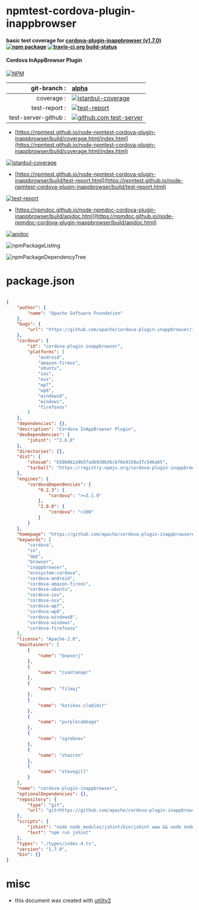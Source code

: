 # npmtest-cordova-plugin-inappbrowser

#### basic test coverage for  [cordova-plugin-inappbrowser (v1.7.0)](https://github.com/apache/cordova-plugin-inappbrowser#readme)  [![npm package](https://img.shields.io/npm/v/npmtest-cordova-plugin-inappbrowser.svg?style=flat-square)](https://www.npmjs.org/package/npmtest-cordova-plugin-inappbrowser) [![travis-ci.org build-status](https://api.travis-ci.org/npmtest/node-npmtest-cordova-plugin-inappbrowser.svg)](https://travis-ci.org/npmtest/node-npmtest-cordova-plugin-inappbrowser)

#### Cordova InAppBrowser Plugin

[![NPM](https://nodei.co/npm/cordova-plugin-inappbrowser.png?downloads=true&downloadRank=true&stars=true)](https://www.npmjs.com/package/cordova-plugin-inappbrowser)

| git-branch : | [alpha](https://github.com/npmtest/node-npmtest-cordova-plugin-inappbrowser/tree/alpha)|
|--:|:--|
| coverage : | [![istanbul-coverage](https://npmtest.github.io/node-npmtest-cordova-plugin-inappbrowser/build/coverage.badge.svg)](https://npmtest.github.io/node-npmtest-cordova-plugin-inappbrowser/build/coverage.html/index.html)|
| test-report : | [![test-report](https://npmtest.github.io/node-npmtest-cordova-plugin-inappbrowser/build/test-report.badge.svg)](https://npmtest.github.io/node-npmtest-cordova-plugin-inappbrowser/build/test-report.html)|
| test-server-github : | [![github.com test-server](https://npmtest.github.io/node-npmtest-cordova-plugin-inappbrowser/GitHub-Mark-32px.png)](https://npmtest.github.io/node-npmtest-cordova-plugin-inappbrowser/build/app/index.html) | | build-artifacts : | [![build-artifacts](https://npmtest.github.io/node-npmtest-cordova-plugin-inappbrowser/glyphicons_144_folder_open.png)](https://github.com/npmtest/node-npmtest-cordova-plugin-inappbrowser/tree/gh-pages/build)|

- [https://npmtest.github.io/node-npmtest-cordova-plugin-inappbrowser/build/coverage.html/index.html](https://npmtest.github.io/node-npmtest-cordova-plugin-inappbrowser/build/coverage.html/index.html)

[![istanbul-coverage](https://npmtest.github.io/node-npmtest-cordova-plugin-inappbrowser/build/screenCapture.buildCi.browser.%252Ftmp%252Fbuild%252Fcoverage.lib.html.png)](https://npmtest.github.io/node-npmtest-cordova-plugin-inappbrowser/build/coverage.html/index.html)

- [https://npmtest.github.io/node-npmtest-cordova-plugin-inappbrowser/build/test-report.html](https://npmtest.github.io/node-npmtest-cordova-plugin-inappbrowser/build/test-report.html)

[![test-report](https://npmtest.github.io/node-npmtest-cordova-plugin-inappbrowser/build/screenCapture.buildCi.browser.%252Ftmp%252Fbuild%252Ftest-report.html.png)](https://npmtest.github.io/node-npmtest-cordova-plugin-inappbrowser/build/test-report.html)

- [https://npmdoc.github.io/node-npmdoc-cordova-plugin-inappbrowser/build/apidoc.html](https://npmdoc.github.io/node-npmdoc-cordova-plugin-inappbrowser/build/apidoc.html)

[![apidoc](https://npmdoc.github.io/node-npmdoc-cordova-plugin-inappbrowser/build/screenCapture.buildCi.browser.%252Ftmp%252Fbuild%252Fapidoc.html.png)](https://npmdoc.github.io/node-npmdoc-cordova-plugin-inappbrowser/build/apidoc.html)

![npmPackageListing](https://npmtest.github.io/node-npmtest-cordova-plugin-inappbrowser/build/screenCapture.npmPackageListing.svg)

![npmPackageDependencyTree](https://npmtest.github.io/node-npmtest-cordova-plugin-inappbrowser/build/screenCapture.npmPackageDependencyTree.svg)



# package.json

```json

{
    "author": {
        "name": "Apache Software Foundation"
    },
    "bugs": {
        "url": "https://github.com/apache/cordova-plugin-inappbrowser/issues"
    },
    "cordova": {
        "id": "cordova-plugin-inappbrowser",
        "platforms": [
            "android",
            "amazon-fireos",
            "ubuntu",
            "ios",
            "osx",
            "wp7",
            "wp8",
            "windows8",
            "windows",
            "firefoxos"
        ]
    },
    "dependencies": {},
    "description": "Cordova InAppBrowser Plugin",
    "devDependencies": {
        "jshint": "^2.6.0"
    },
    "directories": {},
    "dist": {
        "shasum": "b58b082a9b57adb938b36cbf6e9150a37c546a65",
        "tarball": "https://registry.npmjs.org/cordova-plugin-inappbrowser/-/cordova-plugin-inappbrowser-1.7.0.tgz"
    },
    "engines": {
        "cordovaDependencies": {
            "0.2.3": {
                "cordova": ">=3.1.0"
            },
            "2.0.0": {
                "cordova": ">100"
            }
        }
    },
    "homepage": "https://github.com/apache/cordova-plugin-inappbrowser#readme",
    "keywords": [
        "cordova",
        "in",
        "app",
        "browser",
        "inappbrowser",
        "ecosystem:cordova",
        "cordova-android",
        "cordova-amazon-fireos",
        "cordova-ubuntu",
        "cordova-ios",
        "cordova-osx",
        "cordova-wp7",
        "cordova-wp8",
        "cordova-windows8",
        "cordova-windows",
        "cordova-firefoxos"
    ],
    "license": "Apache-2.0",
    "maintainers": [
        {
            "name": "bowserj"
        },
        {
            "name": "csantanapr"
        },
        {
            "name": "filmaj"
        },
        {
            "name": "kotikov.vladimir"
        },
        {
            "name": "purplecabbage"
        },
        {
            "name": "sgrebnov"
        },
        {
            "name": "shazron"
        },
        {
            "name": "stevegill"
        }
    ],
    "name": "cordova-plugin-inappbrowser",
    "optionalDependencies": {},
    "repository": {
        "type": "git",
        "url": "git+https://github.com/apache/cordova-plugin-inappbrowser.git"
    },
    "scripts": {
        "jshint": "node node_modules/jshint/bin/jshint www && node node_modules/jshint/bin/jshint src && node node_modules/jshint/bin/jshint tests",
        "test": "npm run jshint"
    },
    "types": "./types/index.d.ts",
    "version": "1.7.0",
    "bin": {}
}
```



# misc
- this document was created with [utility2](https://github.com/kaizhu256/node-utility2)

